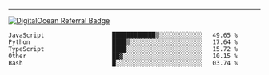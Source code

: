 ---
[![DigitalOcean Referral Badge](https://web-platforms.sfo2.digitaloceanspaces.com/WWW/Badge%203.svg)](https://www.digitalocean.com/?refcode=37fa54d82492&utm_campaign=Referral_Invite&utm_medium=Referral_Program&utm_source=badge)

<!--START_SECTION:waka-->

```text
JavaScript                   ████████████▒░░░░░░░░░░░░   49.65 %
Python                       ████▒░░░░░░░░░░░░░░░░░░░░   17.64 %
TypeScript                   ████░░░░░░░░░░░░░░░░░░░░░   15.72 %
Other                        ██▓░░░░░░░░░░░░░░░░░░░░░░   10.15 %
Bash                         █░░░░░░░░░░░░░░░░░░░░░░░░   03.74 %
```

<!--END_SECTION:waka-->


[linkedin]: https://www.linkedin.com/in/mohamed-elh/

